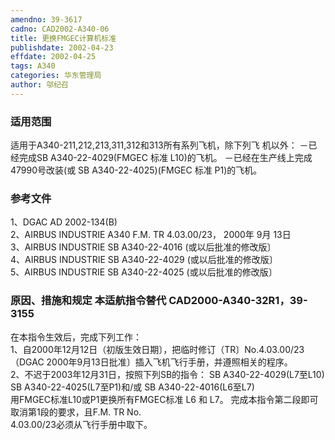 ```yaml
---
amendno: 39-3617  
cadno: CAD2002-A340-06  
title: 更换FMGEC计算机标准  
publishdate: 2002-04-23  
effdate: 2002-04-25  
tags: A340  
categories: 华东管理局  
author: 邬纪召  
---
```

  
### 适用范围  
适用于A340-211,212,213,311,312和313所有系列飞机，除下列飞
机以外：    －已经完成SB A340-22-4029(FMGEC 标准 L10)的飞机。 －已经在生产线上完成47990号改装(或 SB A340-22-4025)(FMGEC
标准 P1)的飞机。  
  
<!--more-->  
### 参考文件  
1、DGAC AD 2002-134(B)  
2、AIRBUS INDUSTRIE A340 F.M. TR 4.03.00/23， 2000年 9月 13日  
3、AIRBUS INDUSTRIE SB A340-22-4016 (或以后批准的修改版〕  
4、AIRBUS INDUSTRIE SB A340-22-4029 (或以后批准的修改版〕  
5、AIRBUS INDUSTRIE SB A340-22-4025 (或以后批准的修改版〕  
  
### 原因、措施和规定 本适航指令替代 CAD2000-A340-32R1，39-3155  
  
在本指令生效后，完成下列工作：  
    1、自2000年12月12日（初版生效日期〕，把临时修订（TR〕No.4.03.00/23（DGAC 2000年9月13日批准〕插入飞机飞行手册，并遵照相关的程序。  
    2、不迟于2003年12月31日，按照下列SB的指令： SB A340-22-4029(L7至L10)        SB A340-22-4025(L7至P1)和/或 SB A340-22-4016(L6至L7)  
    用FMGEC标准L10或P1更换所有FMGEC标准 L6 和 L7。     完成本指令第二段即可取消第1段的要求，且F.M. TR No.  
4.03.00/23必须从飞行手册中取下。  
